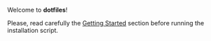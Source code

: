 Welcome to **dotfiles**!

Please, read carefully the [Getting Started](https://pages.github.com/mlasalmo/dotfiles-xps/getting-started/prerequisites/) section before running the installation script.
